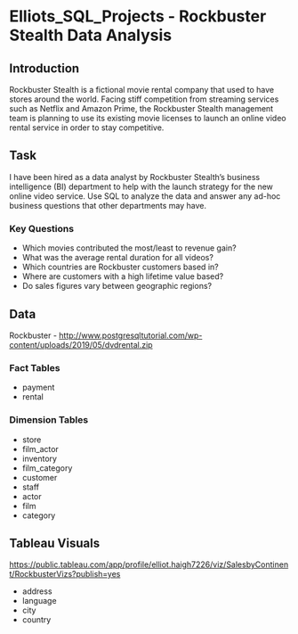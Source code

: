 # Elliots_SQL_Projects - Rockbuster Stealth Data Analysis

## Introduction
Rockbuster Stealth is a fictional movie rental company that used to have stores around the world. Facing stiff competition from streaming services such as Netflix and Amazon Prime, the Rockbuster Stealth management team is planning to use its existing movie licenses to launch an online video rental service in order to stay competitive.

## Task
I have been hired as a data analyst by Rockbuster Stealth’s business intelligence (BI) department to help with the launch strategy for the new online video service. Use SQL to analyze the data and answer any ad-hoc business questions that other departments may have.

### Key Questions
- Which movies contributed the most/least to revenue gain?
- What was the average rental duration for all videos?
- Which countries are Rockbuster customers based in?
- Where are customers with a high lifetime value based?
- Do sales figures vary between geographic regions?

## Data
Rockbuster - http://www.postgresqltutorial.com/wp-content/uploads/2019/05/dvdrental.zip

### Fact Tables
- payment
- rental

### Dimension Tables 
- store
- film_actor
- inventory
- film_category
- customer
- staff
- actor
- film
- category

## Tableau Visuals
https://public.tableau.com/app/profile/elliot.haigh7226/viz/SalesbyContinent/RockbusterVizs?publish=yes

- address
- language
- city
- country
